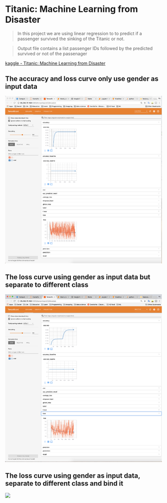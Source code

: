 # Titanic: Machine Learning from Disaster

> In this project we are using linear regression to to predict if a passenger survived the sinking of the Titanic or not.

> Output file contains a list passenger IDs followed by the predicted survived or not of the passenager

[kaggle - Titanic: Machine Learning from Disaster](https://www.kaggle.com/c/titanic)

## The accuracy and loss curve only use gender as input data
![](img/gender.png)

## The loss curve using gender as input data but separate to different class
![](img/gender_class.png)

## The loss curve using gender as input data, separate to different class and bind it
![](img/gender_class_age_age.png)
